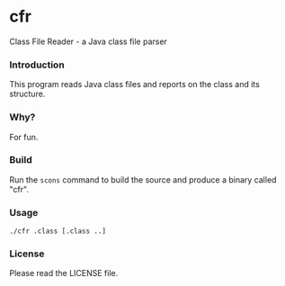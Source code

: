 # cfr

Class File Reader - a Java class file parser

### Introduction

This program reads Java class files and reports on the class and its structure.

### Why?

For fun.

### Build

Run the `scons` command to build the source and produce a binary called "cfr".

### Usage

`./cfr .class [.class ..]`

### License

Please read the LICENSE file.
